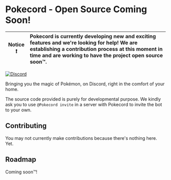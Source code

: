 # Pokecord - Open Source Coming Soon!

| Notice ❗ | Pokecord is currently developing new and exciting features and we're looking for help! We are establishing a contribution process at this moment in time and are working to have the project open source soon:tm:.|
| :--------: | :---------------------------------------------------------------------------------------------------------------------------------------------------------------------- |

[![Discord](https://img.shields.io/discord/718872125490069534?logo=discord&style=for-the-badge)](https://discord.gg/EUYgq3Jub3)

Bringing you the magic of Pokémon, on Discord, right in the comfort of your home. 

The source code provided is purely for developmental purpose. We kindly ask you to use `@Pokecord invite` in a server with Pokecord to invite the bot to your own.

## Contributing

You may not currently make contributions because there's nothing here. Yet.

## Roadmap

Coming soon:tm:!

